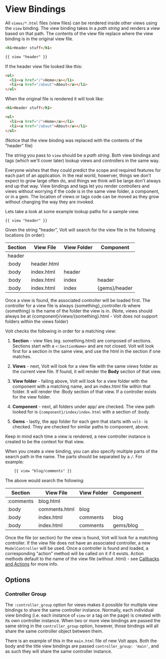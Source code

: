 # View Bindings

All ```views/*.html``` files (view files) can be rendered inside other views using the ```view``` binding.  The view binding takes in a *path string* and renders a view based on that path.  The contents of the view file replace where the view binding is in the original view file.


```html
<h1>Header stuff</h1>

{{ view "header" }}
```

If the header view file looked like this:

```html
<ul>
  <li><a href="/">Home</a></li>
  <li><a href="/about">About</a></li>
</ul>
```

When the original file is rendered it will look like:

```html
<h1>Header stuff</h1>

<ul>
  <li><a href="/">Home</a></li>
  <li><a href="/about">About</a></li>
</ul>
```
(Notice that the view binding was replaced with the contents of the "header" file)

The string you pass to ```view``` should be a *path string*.  Both view bindings and tags (which we'll cover later) lookup views and controllers in the same way.

Everyone wishes that they could predict the scope and required features for each part of an application. In the real world, howerver, things we don't expect to grow large often do, and things we think will be large don't always end up that way.  View bindings and tags let you render controllers and views without worrying if the code is in the same view folder, a component, or in a gem.  The location of views or tags code can be moved as they grow without changing the way they are invoked.

Lets take a look at some example lookup paths for a sample view.

```html
{{ view "header" }}
```

Given the string "header", Volt will search for the view file in the following locations (in order):

| Section   | View File    | View Folder    | Component   |
|-----------|--------------|----------------|-------------|
| header    |              |                |             |
| :body     | header.html  |                |             |
| :body     | index.html   | header         |             |
| :body     | index.html   | index          | header      |
| :body     | index.html   | index          | {gems}/header |

Once a view is found, the associated controller will be loaded first.  The controller for a view file is always {something}_controller.rb where {something} is the name of the folder the view is in.  (Note, views should always be at {component}/views/{something}.html - Volt does not support folders within the views folder)

Volt checks the following in order for a matching view:

1. **Section** - view files (eg. something.html) are composed of sections.  Sections start with a ```<:SectionName>``` and are not closed.  Volt will look first for a section in the same view, and use the html in the section if one matches.

2. **Views** - next, Volt will look for a view file with the same *views* folder as the current view file.  If found, it will render the **Body** section of that view.

3. **View folder** - failing above, Volt will look for a view folder with the component with a matching name, and an index.html file within that folder.  It will render the :Body section of that view.  If a controller exists for the view folder.

4. **Component** - next, all folders under app/ are checked.  The view path looked for is ```{component}/index/index.html``` with a section of :body.

5. **Gems** - lastly, the app folder for each gem that starts with ```volt-``` is checked.  They are checked for similar paths to component, above.

Keep in mind each time a view is rendered, a new controller instance is created to be the context for that view.

When you create a view binding, you can also specify multiple parts of the search path in the name.  The parts should be separated by a ```/```.  For example:

```html
    {{ view "blog/comments" }}
```

The above would search the following:

| Section   | View File    | View Folder    | Component   |
|-----------|--------------|----------------|-------------|
| :comments | blog.html    |                |             |
| :body     | comments.html| blog           |             |
| :body     | index.html   | comments       | blog        |
| :body     | index.html   | comments       | gems/blog   |

Once the file (or section) for the view is found, Volt will look for a matching controller.  If the view file does not have an associated controller, a new ```ModelController``` will be used.  Once a controller is found and loaded, a corresponding "action" method will be called on it if it exists.  Action methods default to the name of the view file (without .html) - see [Callbacks and Actions](callbacks_and_actions.md) for more info.

## Options

### Controller Group

The `:controller_group` option for views makes it possible for multiple view bindings to share the same controller instance. Normally, each individual view binding (i.e. each instance of `view` or a tag on the page) is created with its own controller instance. When two or more view bindings are passed the same string in the `controller_group` option, however, those bindings will all share the same controller object between them.

There is an example of this in the `main.html` file of new Volt apps. Both the body and the title view bindings are passed `controller_group: 'main'`, and as such they will share the same controller instance.
